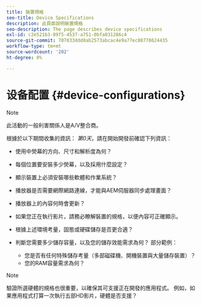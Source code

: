 ```yaml
---
title: 裝置規格
seo-title: Device Specifications
description: 此頁面說明裝置規格
seo-description: The page describes device specifications
exl-id: c2e521b3-89f5-4537-a751-0bfa031286c4
source-git-commit: 707833ddd8ab2573abcac4e9a77ec88778624435
workflow-type: tm+mt
source-wordcount: '202'
ht-degree: 0%

---
```


# 设备配置 {#device-configurations}

>[!NOTE]
>
>此活動的一般利害關係人是A/V整合商。

根據於以下期間收集的資訊： *第0天*，請在開始開發前確認下列資訊：

* 使用中熒幕的方向、尺寸和解析度為何？

* 每個位置要安裝多少熒幕，以及採用什麼設定？

* 顯示裝置上必須安裝哪些軟體和作業系統？

* 播放器是否需要網際網路連線，才能與AEM伺服器同步處理畫面？

* 播放器上的內容何時會更新？

* 如果您正在執行影片，請務必瞭解裝置的規格，以便內容可正確顯示。

* 根據上述環境考量，固態或硬碟儲存是否更合適？

* 判斷您需要多少儲存容量，以及您的儲存效能需求為何？ 部分範例：
   * 您是否有任何特殊儲存考量（多部磁碟機、開機裝置與大量儲存裝置）？
   * 您的RAM容量需求為何？


>[!NOTE]
>
>驗證所選硬體的規格也很重要，以確保其可支援正在開發的應用程式。 例如，如果應用程式打算一次執行五部HD影片，硬體是否支援？
